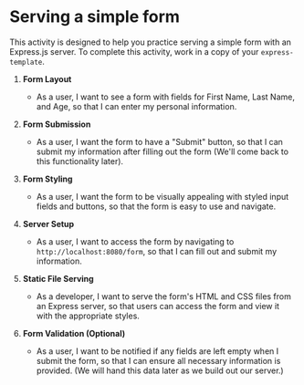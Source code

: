 # Serving a simple form
This activity is designed to help you practice serving a simple form with an Express.js server. To complete this activity, work in a copy of your `express-template`. 

1. **Form Layout**
   - As a user, I want to see a form with fields for First Name, Last Name, and Age, so that I can enter my personal information.

2. **Form Submission**
   - As a user, I want the form to have a "Submit" button, so that I can submit my information after filling out the form (We'll come back to this functionality later).

3. **Form Styling**
   - As a user, I want the form to be visually appealing with styled input fields and buttons, so that the form is easy to use and navigate.

4. **Server Setup**
   - As a user, I want to access the form by navigating to `http://localhost:8080/form`, so that I can fill out and submit my information.

5. **Static File Serving**
   - As a developer, I want to serve the form's HTML and CSS files from an Express server, so that users can access the form and view it with the appropriate styles.

6. **Form Validation (Optional)**
   - As a user, I want to be notified if any fields are left empty when I submit the form, so that I can ensure all necessary information is provided. (We will hand this data later as we build out our server.)

